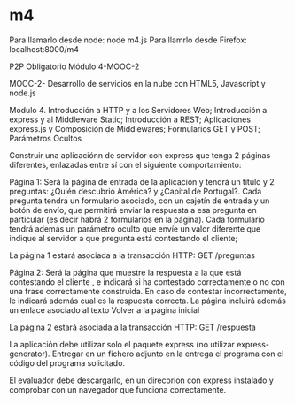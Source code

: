 # m4

 Para llamarlo desde node:      node m4.js
 Para llamrlo desde Firefox:    localhost:8000/m4

P2P Obligatorio Módulo 4-MOOC-2

MOOC-2- Desarrollo de servicios en la nube con HTML5, Javascript y node.js


Modulo 4. Introducción a HTTP y a los Servidores Web; Introducción a express y al Middleware Static; Introducción a REST; Aplicaciones express.js y Composición de Middlewares; Formularios GET y POST; Parámetros Ocultos

Construir una aplicaciónn de servidor con express que tenga 2 páginas diferentes, enlazadas entre sí con el siguiente comportamiento:
 
Página 1: Será la página de entrada de la aplicación y tendrá un título y 2 preguntas:
¿Quién descubrió América? y ¿Capital de Portugal?. Cada pregunta tendrá un formulario asociado, con un cajetín de entrada y un botón de envío, que permitirá enviar la respuesta a esa pregunta en particular (es decir habrá 2 formularios en la página). Cada formulario tendrá además un parámetro oculto que envíe un valor diferente que indique al servidor a que pregunta está contestando el cliente;
 
La página 1 estará asociada a la transacción HTTP: GET /preguntas
 
Página 2: Será la página que muestre la respuesta a la que está contestando el cliente , e indicará si ha contestado correctamente o no con una frase correctamente construida. En caso de contestar incorrectamente, le indicará además cual es la respuesta correcta. La página incluirá además un enlace asociado al texto Volver a la página inicial
 
La página 2 estará asociada a la transacción HTTP: GET /respuesta
 
La aplicación debe utilizar solo el paquete express (no utilizar express-generator).&nbsp;Entregar en un fichero adjunto en la entrega el programa con el código del programa solicitado.
 
El evaluador debe descargarlo, en un direcorion con express instalado y comprobar con un navegador que funciona correctamente.
